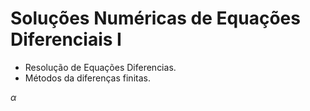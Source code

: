 # Soluções Numéricas de Equações Diferenciais I

- Resolução de Equações Diferencias.
- Métodos da diferenças finitas.

$\alpha$
